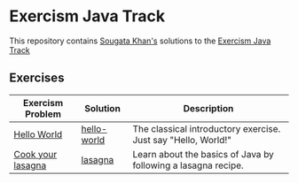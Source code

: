 # Exercism Java Track

This repository contains [Sougata Khan's](https://exercism.org/profiles/sougat818) solutions to the [Exercism Java Track](https://exercism.org/tracks/java)

## Exercises

| Exercism Problem                                                              |   Solution                | Description |
|-------------------------------------------------------------------------------|---------------------------|-------------|
| <!--- 1 -->[Hello World](https://exercism.org/tracks/java/exercises/hello-world)| [hello-world](hello-world)| The classical introductory exercise. Just say "Hello, World!" |
| <!--- 2 -->[Cook your lasagna](https://exercism.org/tracks/java/exercises/lasagna)| [lasagna](lasagna)| Learn about the basics of Java by following a lasagna recipe. |
